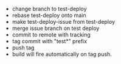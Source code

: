 - change branch to test-deploy
- rebase test-deploy onto main
- make test-deploy-issue from test-deploy
- merge issue branch on test deploy
- commit to remote with tracking
- tag commit with "test*" prefix
- push tag
- build will fire automatically on tag push.
